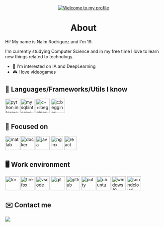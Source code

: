 <div align="center">
  <a href="https://git.io/typing-svg"><img src="https://readme-typing-svg.herokuapp.com?font=Asap&size=27&color=53FF32&center=true&vCenter=true&width=500&lines=Welcome+to+my+profile" alt="Welcome to my profile"></a>
</div>


<div align="center">
  <h1> About </h1> 
</div>

Hi! My name is Naím Rodríguez and I'm 19.

I'm currently studying Computer Science and in my free time I love to learn new things related to technology.

* 🤖 I'm interested on IA and DeepLearning
* 🎮 I love videogames 


## 🧠 Languages/Frameworks/Utils I know

<div>
  <image height="45px" width="45px" title="python:intermediate" src="https://github.com/devicons/devicon/blob/master/icons/python/python-original.svg">
  <image height="45px" width="45px" title="mysql:intermediate" src="https://github.com/devicons/devicon/blob/master/icons/mysql/mysql-original.svg">
  <image height="45px" width="45px" title="c++:begginer" src="https://github.com/devicons/devicon/blob/master/icons/cplusplus/cplusplus-original.svg">
  <image height="45px" width="45px" title="c:begginer" src="https://github.com/devicons/devicon/blob/master/icons/c/c-original.svg">
</div>
     
## 💭 Focused on
    
<div>
  <image height="45px" width="45px" title="matlab" src="https://github.com/devicons/devicon/blob/master/icons/matlab/matlab-original.svg">
  <image height="45px" width="45px" title="docker" src="https://github.com/devicons/devicon/blob/master/icons/docker/docker-plain.svg">
  <image height="45px" width="45px" title="java" src="https://github.com/devicons/devicon/blob/master/icons/java/java-original.svg">
  <image height="45px" width="39px" title="nginx" src="https://logodownload.org/wp-content/uploads/2018/03/nginx-logo-1.png">
  <image height="45px" width="39px" title="react" src="https://github.com/devicons/devicon/blob/master/icons/react/react-original.svg">
</div>

## 🖥️ Work environment
    
<div>
  <image height="45px" width="45px" title="tor" src="https://upload.wikimedia.org/wikipedia/commons/c/c9/Tor_Browser_icon.svg">
  <image height="45px" width="45px" title="firefox" src="https://cdn.icon-icons.com/icons2/2552/PNG/512/firefox_browser_logo_icon_152991.png">
  <image height="45px" width="45px" title="vscode" src="https://github.com/devicons/devicon/blob/master/icons/vscode/vscode-original.svg">
  <image height="45px" width="45px" title="git" src="https://github.com/devicons/devicon/blob/master/icons/git/git-original.svg">
  <image height="45px" width="45px" title="github" src="https://github.com/devicons/devicon/blob/master/icons/github/github-original.svg">
  <image height="45px" width="45px" title="putty" src="https://github.com/devicons/devicon/blob/master/icons/putty/putty-original.svg">
  <image height="45px" width="45px" title="ubuntu" src="https://github.com/devicons/devicon/blob/master/icons/ubuntu/ubuntu-plain.svg">
  <image height="45px" width="45px" title="windows10" src="https://logodownload.org/wp-content/uploads/2016/03/Windows-10-logo-8.png">
  <image height="45px" width="45px" title="soundcloud" src="https://logodix.com/logo/15030.png">
</div>

## ✉️ Contact me

<div>
  <a href="mailto:naimrodrey@protonmail.com"> <img src="https://img.shields.io/static/v1?label&message=naimrodrey@protonmail.com&color=blue&logo=protonmail"> </a>
    
</div>
